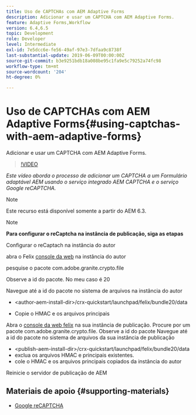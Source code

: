 ```yaml
---
title: Uso de CAPTCHAs com AEM Adaptive Forms
description: Adicionar e usar um CAPTCHA com AEM Adaptive Forms.
feature: Adaptive Forms,Workflow
version: 6.4,6.5
topic: Development
role: Developer
level: Intermediate
exl-id: 7e5dcc6e-fe56-49af-97e3-7dfaa9c8738f
last-substantial-update: 2019-06-09T00:00:00Z
source-git-commit: b3e9251bdb18a008be95c1fa9e5c79252a74fc98
workflow-type: tm+mt
source-wordcount: '204'
ht-degree: 0%

---
```


# Uso de CAPTCHAs com AEM Adaptive Forms{#using-captchas-with-aem-adaptive-forms}

Adicionar e usar um CAPTCHA com AEM Adaptive Forms.

>[!VIDEO](https://video.tv.adobe.com/v/18336?quality=12&learn=on)

*Este vídeo aborda o processo de adicionar um CAPTCHA a um Formulário adaptável AEM usando o serviço integrado AEM CAPTCHA e o serviço Google reCAPTCHA.*

>[!NOTE]
>
>Este recurso está disponível somente a partir do AEM 6.3.

>[!NOTE]
>
>**Para configurar o reCaptcha na instância de publicação, siga as etapas**
>
>Configurar o reCaptach na instância do autor
>
>abra o Felix [console da web](http://localhost:4502/system/console/bundles) na instância do autor
>
>pesquise o pacote com.adobe.granite.crypto.file
>
>Observe a id do pacote. No meu caso é 20
>
>Navegue até a id do pacote no sistema de arquivos na instância do autor
>
>* &lt;author-aem-install-dir>/crx-quickstart/launchpad/felix/bundle20/data
* Copie o HMAC e os arquivos principais
>
Abra o [console da web felix](http://localhost:4502/system/console/bundles) na sua instância de publicação. Procure por um pacote com.adobe.granite.crypto.file. Observe a id do pacote
Navegue até a id do pacote no sistema de arquivos da sua instância de publicação
* &lt;publish-aem-install-dir>/crx-quickstart/launchpad/felix/bundle20/data
* exclua os arquivos HMAC e principais existentes.
* cole o HMAC e os arquivos principais copiados da instância do autor
>
Reinicie o servidor de publicação de AEM

## Materiais de apoio {#supporting-materials}

* [Google reCAPTCHA](https://www.google.com/recaptcha)
